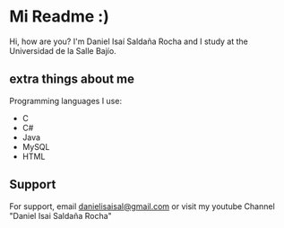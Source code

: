 # Mi Readme :)

Hi, how are you? I'm Daniel Isaí Saldaña Rocha and I study at the Universidad de la Salle Bajío.
## extra things about me

Programming languages I use:
- C
- C#
- Java
- MySQL
- HTML
## Support

For support, email danielisaisal@gmail.com or visit my youtube Channel "Daniel Isai Saldaña Rocha"
